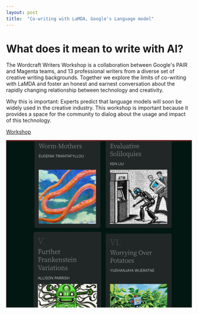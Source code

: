 ```yaml
---
layout: post
title:  "Co-writing with LaMDA, Google's Language model"
---
```


#  What does it mean to write with AI?

The Wordcraft Writers Workshop is a collaboration between Google's PAIR and Magenta teams, and 13 professional writers from a diverse set of creative writing backgrounds. Together we explore the limits of co-writing with LaMDA and foster an honest and earnest conversation about the rapidly changing relationship between technology and creativity.

Why this is important: Experts predict that language models will soon be widely used in the creative industry. This workshop is important because it provides a space for the community to dialog about the usage and impact of this technology.

[Workshop](https://wordcraft-writers-workshop.appspot.com/)

![gato](/assets/wordcraft-workshop.png)
